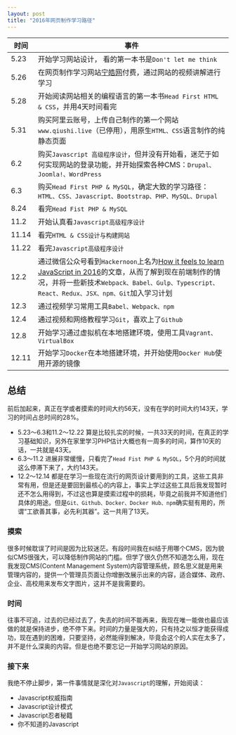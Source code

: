 ```yaml
---
layout: post
title: "2016年网页制作学习路径"
---
```



时间 | 事件
---- | ----
5.23 | 开始学习网站设计，	看的第一本书是`Don't let me think`
5.26 | 在网页制作学习网站[宁皓网](www.ninghao.net)付费，通过网站的视频讲解进行学习
5.28 | 开始阅读网站相关的编程语言的第一本书`Head First HTML & CSS`，并用4天时间看完
5.31 | 购买阿里云账号，上传自己制作的第一个网站`www.qiushi.live`（已停用），用原生`HTML、CSS`语言制作的纯静态页面
6.2 | 购买`Javascript 高级程序设计`，但并没有开始看，迷茫于如何实现网站的登录功能，并开始探索各种CMS：`Drupal、Joomla!、WordPress`
6.3 | 购买`Head First PHP & MySQL`，确定大致的学习路径：`HTML、CSS、Javascript、Bootstrap、PHP、MySQL、Drupal`
8.24 | 看完`Head Fist PHP & MySQL`
11.2 | 开始认真看`Javascript高级程序设计`
11.14 | 看完`HTML & CSS设计与构建网站`
11.22 | 看完`Javascript高级程序设计`
12.2 | 通过微信公众号看到`Hackernoon`上名为[How it feels to learn JavaScript in 2016](https://hackernoon.com/how-it-feels-to-learn-javascript-in-2016-d3a717dd577f#.vwunh4whs)的文章，从而了解到现在前端制作的情况，并将一些新技术`Webpack、Babel、Gulp、Typescript、React、Redux、JSX、npm、Git`加入学习计划
12.3 | 通过视频学习常用工具`Babel、Webpack、npm`
12.4 | 通过视频和网络教程学习`Git`，喜欢上了`Github`
12.8 | 开始学习通过虚拟机在本地搭建环境，使用工具`Vagrant、VirtualBox`
12.11 | 开始学习`Docker`在本地搭建环境，并开始使用`Docker Hub`使用开源的镜像

## 总结
前后加起来，真正在学或者摸索的时间大约56天，没有在学的时间大约143天，学习的时间占总时间的28%。

- 5.23～6.3和11.2～12.22 算是比较扎实的时候，一共33天的时间，在真正的学习基础知识，另外在家里学习PHP估计大概也有一周多的时间，算作10天的话，一共就是43天。
- 6.3～11.2 进展非常缓慢，只看完了`Head Fist PHP & MySQL`，5个月的时间就这么停滞下来了，大约143天。
- 12.2～12.14 都是在学习一些现在流行的网页设计要用到的工具，这些工具非常有用，但是还是要回到最核心的内容上，事实上学过这些工具后我发现暂时还不怎么用得到，不过这也算是摸索过程中的损耗，毕竟之前我并不知道他们具体的用途。但是`Git、Github、Docker、Docker Hub、npm`确实挺有用的，所谓“工欲善其事，必先利其器”。这一共用了13天。

### 摸索
很多时候耽误了时间是因为比较迷茫。有段时间我在纠结于用哪个CMS，因为貌似CMS很强大，可以降低制作网站的门槛。但学了很久仍然不知道怎么用，现在我发现CMS(Content Management System)内容管理系统，顾名思义就是用来管理内容的，提供一个管理员页面让你增删改展示出来的内容，适合媒体、政府、企业、高校用来发布文字图片，这并不是我需要的。

### 时间
往事不可追，过去的已经过去了，失去的时间不能再来，我现在唯一能做也最应该做的就是保持进步，绝不停下来。时间的力量是强大的，只有持之以恒才能获得成功，现在遇到的困难，只要坚持，必然能得到解决，毕竟会这个的人实在太多了，并不是什么深奥的内容。但是也绝不要忘记一开始学习网站的原因。

### 接下来
我绝不停止脚步，第一件事情就是深化对`Javascript`的理解，开始阅读：

- Javascript权威指南
- Javascript设计模式
- Javascript忍者秘籍
- 你不知道的Javascript
